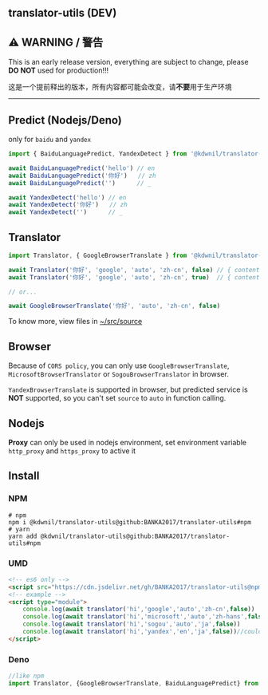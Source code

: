 translator-utils (DEV)
---

## ⚠ WARNING / 警告

This is an early release version, everything are subject to change, please **DO NOT** used for production!!!

这是一个提前释出的版本，所有内容都可能会改变，请**不要**用于生产环境

---

## Predict (Nodejs/Deno)

only for `baidu` and `yandex`

```javascript
import { BaiduLanguagePredict, YandexDetect } from '@kdwnil/translator-utils'

await BaiduLanguagePredict('hello') // en
await BaiduLanguagePredict('你好')   // zh
await BaiduLanguagePredict('')      // _

await YandexDetect('hello') // en
await YandexDetect('你好')   // zh
await YandexDetect('')      // _

```

## Translator

```javascript
import Translator, { GoogleBrowserTranslate } from '@kdwnil/translator-utils'

await Translator('你好', 'google', 'auto', 'zh-cn', false) // { content: 'hello', message: '' }
await Translator('你好', 'google', 'auto', 'zh-cn', true)  // { content: RESULT_CONTENT_FROM_GOOGLE_TRANSLATOR, message: '' }

// or...

await GoogleBrowserTranslate('你好', 'auto', 'zh-cn', false)
```

To know more, view files in [~/src/source](https://github.com/BANKA2017/translator-utils/tree/master/src/source)

## Browser

Because of `CORS policy`, you can only use `GoogleBrowserTranslate`, `MicrosoftBrowserTranslator` or `SogouBrowserTranslator` in browser.

`YandexBrowserTranslate` is supported in browser, but predicted service is **NOT** supported, so you can't set `source` to `auto` in function calling.

## Nodejs

**Proxy** can only be used in nodejs environment, set environment variable `http_proxy` and `https_proxy` to active it

## Install

### NPM

```shell
# npm
npm i @kdwnil/translator-utils@github:BANKA2017/translator-utils#npm
# yarn
yarn add @kdwnil/translator-utils@github:BANKA2017/translator-utils#npm
```

### UMD

```html
<!-- es6 only -->
<script src="https://cdn.jsdelivr.net/gh/BANKA2017/translator-utils@npm/dist/translator.min.js"></script>
<!-- example -->
<script type="module">
    console.log(await translator('hi','google','auto','zh-cn',false))
    console.log(await translator('hi','microsoft','auto','zh-hans',false))
    console.log(await translator('hi','sogou','auto','ja',false))
    console.log(await translator('hi','yandex','en','ja',false))//couldn't use 'auto'
</script>
```

### Deno

```javascript
//like npm
import Translator, {GoogleBrowserTranslate, BaiduLanguagePredict} from "https://cdn.jsdelivr.net/gh/BANKA2017/translator-utils@npm/dist/esm/translator.mod.js"
```